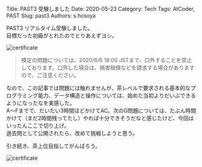 Title: PAST3 受験しました
Date: 2020-05-23
Category: Tech
Tags: AtCoder, PAST
Slug: past3
Authors: s.hosoya

PAST3 リアルタイム受験しました。  
目標だった初級がとれたのでとりあえずヨシ。  

![certificate](https://blog.watarinohibi.tokyo/images/20200523_certificate.png "PAST3 Certificate")   

> 検定の問題については、2020/6/6 18:00 JSTまで、口外することを禁止しております。口外した場合は、損害賠償などを請求する場合がありますので、ご注意ください。

なので、この記事では問題には触れませんが、茶レベルで要求される基本的なプログラミング能力、データ構造と操作については、始めた当初よりだいぶできるようになったなを実感した。  
A～Fまでで、だいたい3時間ほどかけてAC。次のG問題については、たぶん時間かけて（まだ2時間残ってたし）やれば十分できそうだなと感じたけど、今回はいったんここで切り上げ。  
過去問として公開されたら、改めて挑戦しようと思う。

引き続き、茶上位目指してがんばろう。  

![certificate](https://blog.watarinohibi.tokyo/images/20200523_rate.png "AtCoder Rate")   
